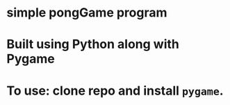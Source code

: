 # simple pongGame program
# Built using Python along with Pygame

# To use: clone repo and install `pygame`.
